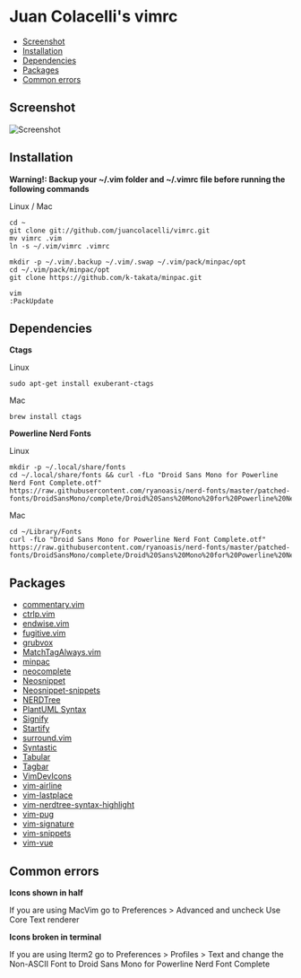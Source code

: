 Juan Colacelli's vimrc
===

- [Screenshot](#screenshot)
- [Installation](#installation)
- [Dependencies](#dependencies)
- [Packages](#packages)
- [Common errors](#common-errors)

Screenshot
---

![Screenshot](https://i.imgur.com/Zqz3toU.png)

Installation
---

**Warning!: Backup your ~/.vim folder and ~/.vimrc file before running the following commands**

Linux / Mac

    cd ~
    git clone git://github.com/juancolacelli/vimrc.git
    mv vimrc .vim
    ln -s ~/.vim/vimrc .vimrc

    mkdir -p ~/.vim/.backup ~/.vim/.swap ~/.vim/pack/minpac/opt
    cd ~/.vim/pack/minpac/opt
    git clone https://github.com/k-takata/minpac.git

    vim
    :PackUpdate

Dependencies
---

**Ctags**

Linux

    sudo apt-get install exuberant-ctags

Mac

    brew install ctags

**Powerline Nerd Fonts**

Linux

    mkdir -p ~/.local/share/fonts
    cd ~/.local/share/fonts && curl -fLo "Droid Sans Mono for Powerline Nerd Font Complete.otf" https://raw.githubusercontent.com/ryanoasis/nerd-fonts/master/patched-fonts/DroidSansMono/complete/Droid%20Sans%20Mono%20for%20Powerline%20Nerd%20Font%20Complete.otf

Mac

    cd ~/Library/Fonts
    curl -fLo "Droid Sans Mono for Powerline Nerd Font Complete.otf" https://raw.githubusercontent.com/ryanoasis/nerd-fonts/master/patched-fonts/DroidSansMono/complete/Droid%20Sans%20Mono%20for%20Powerline%20Nerd%20Font%20Complete.otf

Packages
---

- [commentary.vim](https://github.com/tpope/vim-commentary)
- [ctrlp.vim](https://github.com/ctrlpvim/ctrlp.vim)
- [endwise.vim](https://github.com/tpope/vim-endwise)
- [fugitive.vim](https://github.com/tpope/vim-fugitive)
- [grubvox](https://github.com/morhetz/gruvbox)
- [MatchTagAlways.vim](https://github.com/Valloric/MatchTagAlways)
- [minpac](https://github.com/Shougok-takata/minpac)
- [neocomplete](https://github.com/Shougo/neocomplete.vim)
- [Neosnippet](https://github.com/Shougo/neosnippet.vim)
- [Neosnippet-snippets](https://github.com/Shougo/neosnippet-snippets.vim)
- [NERDTree](https://github.com/scrooloose/nerdtree)
- [PlantUML Syntax](https://github.com/aklt/plantuml-syntax)
- [Signify](https://github.com/mhinz/vim-signify)
- [Startify](https://github.com/mhinz/vim-startify)
- [surround.vim](https://github.com/tpope/vim-surround)
- [Syntastic](https://github.com/scrooloose/syntastic)
- [Tabular](https://github.com/godlygeek/tabular)
- [Tagbar](https://github.com/majutsushi/tagbar)
- [VimDevIcons](https://github.com/ryanoasis/vim-devicons)
- [vim-airline](https://github.com/vim-airline/vim-airline)
- [vim-lastplace](https://github.com/farmergreg/vim-lastplace)
- [vim-nerdtree-syntax-highlight](https://github.com/tiagofumo/vim-nerdtree-syntax-highlight)
- [vim-pug](https://github.com/digitaltoad/vim-pug)
- [vim-signature](https://github.com/kshenoy/vim-signature)
- [vim-snippets](https://github.com/honza/vim-snippets)
- [vim-vue](https://github.com/posva/vim-vue)

Common errors
---

**Icons shown in half**

If you are using MacVim go to Preferences > Advanced and uncheck Use Core Text renderer

**Icons broken in terminal**

If you are using Iterm2 go to Preferences > Profiles > Text and change the Non-ASCII Font to Droid Sans Mono for Powerline Nerd Font Complete
